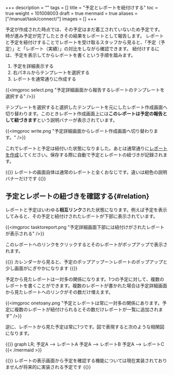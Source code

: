+++
description = ""
tags = []
title = "予定とレポートを紐付けする"
toc = true
weight = 101008003
draft = true
mermaid = true
aliases = ["/manual/task/connect/"]
images = []
+++

予定が作成された時点では、その予定はまだ着工されていないため予定です。  
時が進み予定が完了したときその結果をレポートとして報告します。
レポートと予定を紐付けすることでレポートを受け取るスタッフから見ると、「予定（予定）」と「レポート（実績）」の対比をしながら確認できます。
紐付けするには、予定を表示してからレポートを書くという手順を踏みます。

1. 予定を詳細表示する
1. 右パネルからテンプレートを選択する
1. レポートを通常通りに作成する

{{<imgproc select.png "予定詳細画面から報告するレポートのテンプレートを選択する" />}}

テンプレートを選択すると選択したテンプレートを元にしたレポート作成画面へ切り替わります。このときレポート作成画面上には**このレポートは予定の報告として紐づきます**という説明バナーが表示されています。

{{<imgproc write.png "予定詳細画面からレポート作成画面へ切り替わります。" />}}

これでレポートと予定は紐付いた状態になりました。あとは通常通りに[レポートを作成](/docs/manual/write-report/write/)してください。保存する際に自動で予定とレポートの紐づきが記録されます。

{{<alice pos="right" icon="here">}}
レポートの画面自体は通常のレポートと全くおなじです。違いは紺色の説明バナーだけです
{{</alice>}}

## 予定とレポートの紐づきを確認する{#relation}

レポートと予定はいわゆる**相互リンク**された状態になります。例えば予定を表示してみると、その予定と紐付けされたレポートが下部に表示されています。

{{<imgproc tasktoreport.png "予定詳細画面下部には紐付けがされたレポートが表示される" />}}

このレポートへのリンクをクリックするとそのレポートがポップアップで表示されます。  

{{<alice pos="right" icon="here">}}
カレンダーから見ると、予定のポップアップー＞レポートのポップアップと少し画面がにぎやかになります
{{</alice>}}

予定から見たレポートは一対多の関係になります。1つの予定に対して、複数のレポートを書くことができます。複数のレポートが書かれた場合は予定詳細画面から見たレポートへのリンクがその数だけ増えます。

{{<imgproc onetoany.png "予定とレポートは常に一対多の関係にあります。予定に複数のレポートが紐付けられるとその数だけレポートが一覧に追加されます" />}}

逆に、レポートから見た予定は常に1つです。図で表現すると次のような相関図になります。

{{<mermaid align="center">}}
graph LR;
  予定A --> レポートA
  予定A --> レポートB
  予定A --> レポートC
{{< /mermaid >}}

{{<alice pos="right" icon="default">}}
レポートの表示画面から予定を確認する機能については現在実装されておりませんが将来的に実装される予定です
{{</alice>}}
